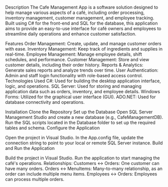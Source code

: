 Description
The Cafe Management App is a software solution designed to help manage various aspects of a café, including order processing, inventory management, customer management, and employee tracking. Built using C# for the front-end and SQL for the database, this application aims to provide an easy-to-use interface for café owners and employees to streamline daily operations and enhance customer satisfaction.

Features
Order Management: Create, update, and manage customer orders with ease.
Inventory Management: Keep track of ingredients and supplies in real-time.
Employee Management: Manage employee details, shift schedules, and performance.
Customer Management: Store and view customer details, including their order history.
Reports & Analytics: Generate sales reports and analyze trends over time.
User Authentication: Admin and staff login functionality with role-based access control.
Technologies Used
C#: Used for building the desktop application interface, logic, and operations.
SQL Server: Used for storing and managing application data such as orders, inventory, and employee details.
Windows Forms: Utilized for the graphical user interface (GUI).
ADO.NET: Used for database connectivity and operations.

Installation
Clone the Repository
Set up the Database
Open SQL Server Management Studio and create a new database (e.g., CafeManagementDB).
Run the SQL scripts located in the Database folder to set up the required tables and schema.
Configure the Application

Open the project in Visual Studio.
In the App.config file, update the connection string to point to your local or remote SQL Server instance.
Build and Run the Application

Build the project in Visual Studio.
Run the application to start managing the café's operations.
Relationships:
Customers ↔ Orders: One customer can have many orders.
Orders ↔ MenuItems: Many-to-many relationship, as an order can include multiple menu items.
Employees ↔ Orders: Employees can process multiple orders.
